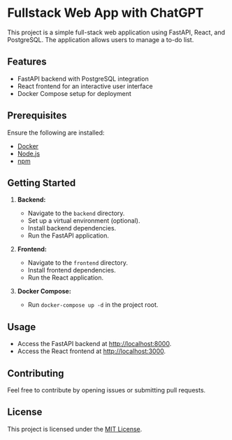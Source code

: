 # Fullstack Web App with ChatGPT

This project is a simple full-stack web application using FastAPI, React, and PostgreSQL. The application allows users to manage a to-do list.

## Features

- FastAPI backend with PostgreSQL integration
- React frontend for an interactive user interface
- Docker Compose setup for deployment

## Prerequisites

Ensure the following are installed:

- [Docker](https://www.docker.com/get-started)
- [Node.js](https://nodejs.org/)
- [npm](https://www.npmjs.com/get-npm)

## Getting Started

1. **Backend:**
   - Navigate to the `backend` directory.
   - Set up a virtual environment (optional).
   - Install backend dependencies.
   - Run the FastAPI application.

2. **Frontend:**
   - Navigate to the `frontend` directory.
   - Install frontend dependencies.
   - Run the React application.

3. **Docker Compose:**
   - Run `docker-compose up -d` in the project root.

## Usage

- Access the FastAPI backend at [http://localhost:8000](http://localhost:8000).
- Access the React frontend at [http://localhost:3000](http://localhost:3000).

## Contributing

Feel free to contribute by opening issues or submitting pull requests.

## License

This project is licensed under the [MIT License](LICENSE).
